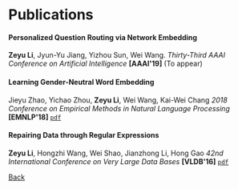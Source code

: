 # Publications

#### Personalized Question Routing via Network Embedding
**Zeyu Li**, Jyun-Yu Jiang, Yizhou Sun, Wei Wang. _Thirty-Third AAAI Conference on Artificial Intelligence_ **[AAAI'19]**
(To appear)

#### Learning Gender-Neutral Word Embedding
Jieyu Zhao, Yichao Zhou, **Zeyu Li**, Wei Wang, Kai-Wei Chang
_2018 Conference on Empirical Methods in Natural Language Processing_ **[EMNLP'18]**
[`pdf`](https://arxiv.org/pdf/1809.01496.pdf)

#### Repairing Data through Regular Expressions
**Zeyu Li**, Hongzhi Wang, Wei Shao, Jianzhong Li, Hong Gao
_42nd International Conference on Very Large Data Bases_ **[VLDB'16]**
[`pdf`](http://www.vldb.org/pvldb/vol9/p432-li.pf)

[Back](../index.html)